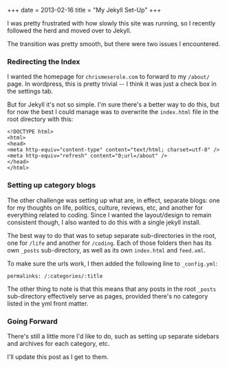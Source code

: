 +++
date = 2013-02-16
title = "My Jekyll Set-Up"
+++

I was pretty frustrated with how slowly this site was running, so I recently followed the herd and moved over to Jekyll. 

The transition was pretty smooth, but there were two issues I encountered. 

### Redirecting the Index

I wanted the homepage for `chrismeserole.com` to forward to my `/about/` page. In wordpress, this is pretty trivial -- I think it was just a check box in the settings tab. 

But for Jekyll it's not so simple. I'm sure there's a better way to do this, but for now the best I could manage was to overwrite the `index.html` file in the root directory with this: 

	<!DOCTYPE html>
	<html>
	<head>
	<meta http-equiv="content-type" content="text/html; charset=utf-8" />
	<meta http-equiv="refresh" content="0;url=/about" />
	</head>
	</html>

### Setting up category blogs

The other challenge was setting up what are, in effect, separate blogs: one for my thoughts on life, politics, culture, reviews, etc, and another for everything related to coding. Since I wanted the layout/design to remain consistent though, I also wanted to do this with a single jekyll install. 

The best way to do that was to setup separate sub-directories in the root, one for `/life` and another for `/coding`. Each of those folders then has its own `_posts` sub-directory, as well as its own `index.html` and `feed.xml`. 

To make sure the urls work, I then added the following line to `_config.yml`: 

	permalinks: /:categories/:title

The other thing to note is that this means that any posts in the root `_posts` sub-directory effectively serve as pages, provided there's no category listed in the yml front matter.

### Going Forward

There's still a little more I'd like to do, such as setting up separate sidebars and archives for each category, etc. 

I'll update this post as I get to them. 
